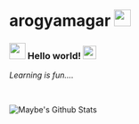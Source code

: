 # arogyamagar <img src="https://github.com/TheDudeThatCode/TheDudeThatCode/blob/master/Assets/Mario_Hello_Big.gif" width="30px">

### <img src="https://github.com/TheDudeThatCode/TheDudeThatCode/blob/master/Assets/Hi.gif" width="29px"> Hello world!&nbsp;<img src="https://github.com/TheDudeThatCode/TheDudeThatCode/blob/master/Assets/Earth.gif" width="24px">

<p>
  <em>
    Learning is fun....
  </em>  
</p>


<br>


![Maybe's Github Stats](https://github-readme-stats-edvo1901.vercel.app/api?username=Edvo1901\&show=reviews,discussions_started,discussions_answered,prs_merged,prs_merged_percentage)

<br>

